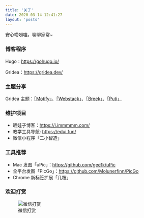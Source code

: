 ```yaml
---
title: '关于'
date: 2020-03-14 12:41:27
layout: 'posts'
---
```

安心唠唠嗑，聊聊家常~

### 博客程序

Hugo：<https://gohugo.io/>

Gridea：<https://gridea.dev/>

### 主题分享

Gridea 主题：[「Motify」](https://github.com/lmm214/gridea-theme-motify)、[「Webstack」](https://github.com/lmm214/gridea-theme-webstack)、[「Breek」](https://github.com/lmm214/gridea-theme-breek)、[「Puti」](https://github.com/lmm214/gridea-theme-puti)

<!--more-->

### 维护项目

- 晒娃子博客：<https://i.immmmm.com/>
- 教学工具导航: <https://edui.fun/>
- 微信小程序「二小智造」

### 工具推荐

- Mac 发图「uPic」：<https://github.com/gee1k/uPic>
- 全平台发图「PicGo」：<https://github.com/Molunerfinn/PicGo>
- Chrome 新标签扩展「几枝」

### 欢迎打赏

<figure>
    <img src="https://lmm.elizen.me/wx.jpg" alt="微信打赏" />
    <figcaption>微信打赏</figcaption>
</figure>
